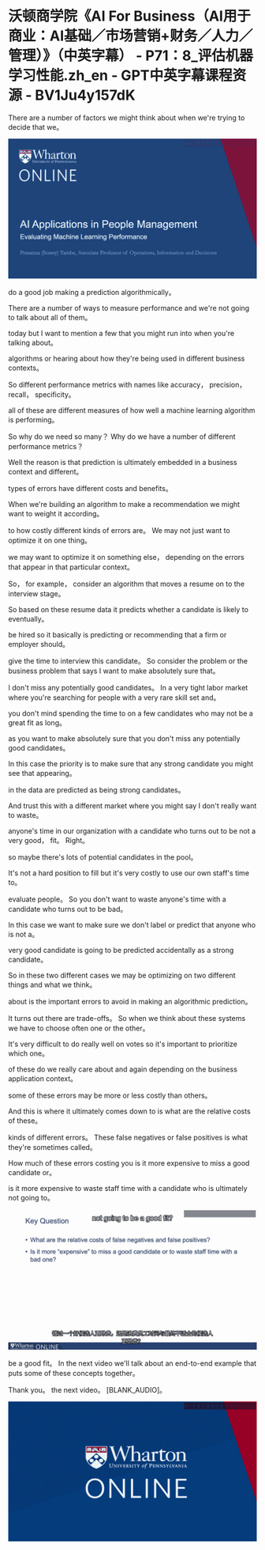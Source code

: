 # 沃顿商学院《AI For Business（AI用于商业：AI基础／市场营销+财务／人力／管理）》（中英字幕） - P71：8_评估机器学习性能.zh_en - GPT中英字幕课程资源 - BV1Ju4y157dK

 There are a number of factors we might think about when we're trying to decide that we。



![](img/543899043bc82c1a0c12f8795925068e_1.png)

 do a good job making a prediction algorithmically。

 There are a number of ways to measure performance and we're not going to talk about all of them。

 today but I want to mention a few that you might run into when you're talking about。

 algorithms or hearing about how they're being used in different business contexts。

 So different performance metrics with names like accuracy， precision， recall， specificity。

 all of these are different measures of how well a machine learning algorithm is performing。

 So why do we need so many？ Why do we have a number of different performance metrics？

 Well the reason is that prediction is ultimately embedded in a business context and different。

 types of errors have different costs and benefits。

 When we're building an algorithm to make a recommendation we might want to weight it according。

 to how costly different kinds of errors are。 We may not just want to optimize it on one thing。

 we may want to optimize it on something else， depending on the errors that appear in that particular context。

 So， for example， consider an algorithm that moves a resume on to the interview stage。

 So based on these resume data it predicts whether a candidate is likely to eventually。

 be hired so it basically is predicting or recommending that a firm or employer should。

 give the time to interview this candidate。 So consider the problem or the business problem that says I want to make absolutely sure that。

 I don't miss any potentially good candidates。 In a very tight labor market where you're searching for people with a very rare skill set and。

 you don't mind spending the time to on a few candidates who may not be a great fit as long。

 as you want to make absolutely sure that you don't miss any potentially good candidates。

 In this case the priority is to make sure that any strong candidate you might see that appearing。

 in the data are predicted as being strong candidates。

 And trust this with a different market where you might say I don't really want to waste。

 anyone's time in our organization with a candidate who turns out to be not a very good， fit。 Right。

 so maybe there's lots of potential candidates in the pool。

 It's not a hard position to fill but it's very costly to use our own staff's time to。

 evaluate people。 So you don't want to waste anyone's time with a candidate who turns out to be bad。

 In this case we want to make sure we don't label or predict that anyone who is not a。

 very good candidate is going to be predicted accidentally as a strong candidate。

 So in these two different cases we may be optimizing on two different things and what we think。

 about is the important errors to avoid in making an algorithmic prediction。

 It turns out there are trade-offs。 So when we think about these systems we have to choose often one or the other。

 It's very difficult to do really well on votes so it's important to prioritize which one。

 of these do we really care about and again depending on the business application context。

 some of these errors may be more or less costly than others。

 And this is where it ultimately comes down to is what are the relative costs of these。

 kinds of different errors。 These false negatives or false positives is what they're sometimes called。

 How much of these errors costing you is it more expensive to miss a good candidate or。

 is it more expensive to waste staff time with a candidate who is ultimately not going to。



![](img/543899043bc82c1a0c12f8795925068e_3.png)

 be a good fit。 In the next video we'll talk about an end-to-end example that puts some of these concepts together。

 Thank you。 the next video。 [BLANK_AUDIO]。

![](img/543899043bc82c1a0c12f8795925068e_5.png)